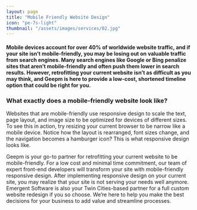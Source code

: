```yaml
---
layout: page
title: "Mobile Friendly Website Design"
icon: "pe-7s-light"
thumbnail: "/assets/images/services/02.jpg"
---
```


<h4>Mobile devices account for over 40% of worldwide website traffic, and if your site isn’t mobile-friendly, you may be losing out on valuable traffic from search engines. Many search engines like Google or Bing penalize sites that aren’t mobile-friendly and often push them lower in search results. However, retrofitting your current website isn’t as difficult as you may think, and Geepm is here to provide a low-cost, shortened timeline option that could be right for you.</h4>

<h3>What exactly does a mobile-friendly website look like?</h3>

<p>Websites that are mobile-friendly use responsive design to scale the text, page layout, and image size to be optimized for devices of different sizes. To see this in action, try resizing your current browser to be narrow like a mobile device. Notice how the layout is rearranged, font sizes change, and the navigation becomes a hamburger icon? This is what responsive design looks like.</p>

<p>Geepm is your go-to partner for retrofitting your current website to be mobile-friendly. For a low cost and minimal time commitment, our team of expert front-end developers will transform your site with mobile-friendly responsive design. After implementing responsive design on your current site, you may realize that your site is not serving your needs well anymore. Emergent Software is also your Twin Cities-based partner for a full custom website redesign if you so choose. We’re here to help you make the best decisions for your business to add value and streamline processes. </p>

